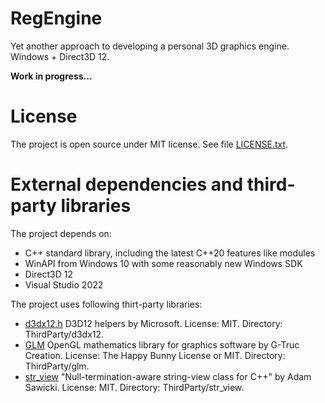 # RegEngine

Yet another approach to developing a personal 3D graphics engine. Windows + Direct3D 12.

**Work in progress...**

# License

The project is open source under MIT license. See file [LICENSE.txt](LICENSE.txt).

# External dependencies and third-party libraries

The project depends on:

- C++ standard library, including the latest C++20 features like modules
- WinAPI from Windows 10 with some reasonably new Windows SDK
- Direct3D 12
- Visual Studio 2022

The project uses following thirt-party libraries:

- [d3dx12.h](https://github.com/microsoft/DirectX-Headers) D3D12 helpers by Microsoft. License: MIT. Directory: ThirdParty/d3dx12.
- [GLM](https://github.com/g-truc/glm) OpenGL mathematics library for graphics software by G-Truc Creation. License: The Happy Bunny License or MIT. Directory: ThirdParty/glm.
- [str_view](https://github.com/sawickiap/str_view) "Null-termination-aware string-view class for C++" by Adam Sawicki. License: MIT. Directory: ThirdParty/str_view.
